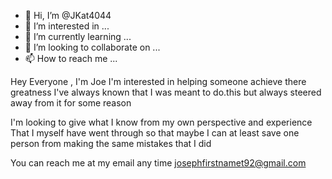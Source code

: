 - 👋 Hi, I’m @JKat4044
- 👀 I’m interested in ...
- 🌱 I’m currently learning ...
- 💞️ I’m looking to collaborate on ...
- 📫 How to reach me ...

<!---
JKat4044/JKat4044 is a ✨ special ✨ repository because its `README.md` (this file) appears on your GitHub profile.
You can click the Preview link to take a look at your changes.
--->
Hey Everyone , I'm Joe 
I'm interested in helping someone achieve there greatness
I've always known that I was meant to do.this but always steered away from it for some reason

I'm looking to give what I know from my own perspective and experience
That I myself have went through so that maybe I can at least save one person from making the same mistakes that I did 

You can reach me at my email any time 
josephfirstnamet92@gmail.com

